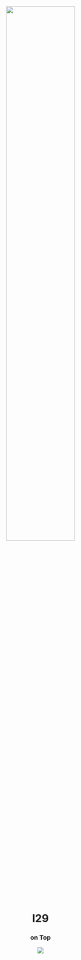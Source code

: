 <p align="center">
   <br/>
   <br/>
   <img src="https://i.pinimg.com/originals/dd/94/36/dd943678c5c165de9da5199644555164.jpg" width="60%">
   <br/>
<h3 style="color: white; padding: 0px; margin: 0px;" align="center">
<h1 align="center"> l29 </h1>
<h5 align="center" style="padding: 0px; margin: 0px;">
   <h3 align="center"> on Top </h3>
</h5>
</p>
<p align="center">
   <img src="https://visitcount.itsvg.in/api?id=l29&label=Profile%20Views&color=12&icon=2&pretty=true">
</p>
